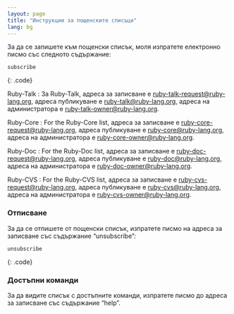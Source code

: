 ```yaml
---
layout: page
title: "Инструкции за пощенските списъци"
lang: bg
---
```


За да се запишете към пощенски списък, моля изпратете електронно писмо
със следното съдържание:

    subscribe
{: .code}

Ruby-Talk
: За Ruby-Talk, адреса за записване е
  [ruby-talk-request@ruby-lang.org](mailto:ruby-talk-request@ruby-lang.org),
  адреса публикуване е
  [ruby-talk@ruby-lang.org](mailto:ruby-talk@ruby-lang.org), адреса на
  администратора е
  [ruby-talk-owner@ruby-lang.org](mailto:ruby-talk-owner@ruby-lang.org).

Ruby-Core
: For the Ruby-Core list, адреса за записване е
  [ruby-core-request@ruby-lang.org](mailto:ruby-core-request@ruby-lang.org),
  адреса публикуване е
  [ruby-core@ruby-lang.org](mailto:ruby-core@ruby-lang.org), адреса на
  администратора е
  [ruby-core-owner@ruby-lang.org](mailto:ruby-core-owner@ruby-lang.org).

Ruby-Doc
: For the Ruby-Doc list, адреса за записване е
  [ruby-doc-request@ruby-lang.org](mailto:ruby-doc-request@ruby-lang.org),
  адреса публикуване е
  [ruby-doc@ruby-lang.org](mailto:ruby-doc@ruby-lang.org), адреса на
  администратора е
  [ruby-doc-owner@ruby-lang.org](mailto:ruby-doc-owner@ruby-lang.org).

Ruby-CVS
: For the Ruby-CVS list, адреса за записване е
  [ruby-cvs-request@ruby-lang.org](mailto:ruby-cvs-request@ruby-lang.org),
  адреса публикуване е
  [ruby-cvs@ruby-lang.org](mailto:ruby-cvs@ruby-lang.org), адреса на
  администратора е
  [ruby-cvs-owner@ruby-lang.org](mailto:ruby-cvs-owner@ruby-lang.org).

### Отписване

За да се отпишете от пощенски списък, изпратете писмо на адреса за
записване със съдържание “unsubscribe”:

    unsubscribe
{: .code}

### Достъпни команди

За да видите списък с достъпните команди, изпратете писмо до адреса за
записване със съдържание “help”.


